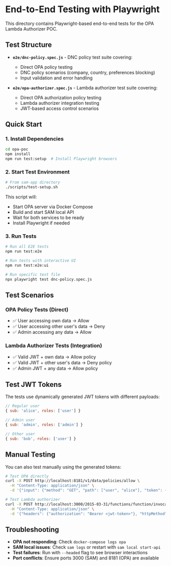 # End-to-End Testing with Playwright

This directory contains Playwright-based end-to-end tests for the OPA Lambda Authorizer POC.

## Test Structure

- **`e2e/dnc-policy.spec.js`** - DNC policy test suite covering:

  - Direct OPA policy testing
  - DNC policy scenarios (company, country, preferences blocking)
  - Input validation and error handling

- **`e2e/opa-authorizer.spec.js`** - Lambda authorizer test suite covering:
  - Direct OPA authorization policy testing
  - Lambda authorizer integration testing
  - JWT-based access control scenarios

## Quick Start

### 1. Install Dependencies

```bash
cd opa-poc
npm install
npm run test:setup  # Install Playwright browsers
```

### 2. Start Test Environment

```bash
# From sam-app directory
./scripts/test-setup.sh
```

This script will:

- Start OPA server via Docker Compose
- Build and start SAM local API
- Wait for both services to be ready
- Install Playwright if needed

### 3. Run Tests

```bash
# Run all E2E tests
npm run test:e2e

# Run tests with interactive UI
npm run test:e2e:ui

# Run specific test file
npx playwright test dnc-policy.spec.js
```

## Test Scenarios

### OPA Policy Tests (Direct)

- ✅ User accessing own data → Allow
- ✅ User accessing other user's data → Deny
- ✅ Admin accessing any data → Allow

### Lambda Authorizer Tests (Integration)

- ✅ Valid JWT + own data → Allow policy
- ✅ Valid JWT + other user's data → Deny policy
- ✅ Admin JWT + any data → Allow policy

## Test JWT Tokens

The tests use dynamically generated JWT tokens with different payloads:

```javascript
// Regular user
{ sub: 'alice', roles: ['user'] }

// Admin user
{ sub: 'admin', roles: ['admin'] }

// Other user
{ sub: 'bob', roles: ['user'] }
```

## Manual Testing

You can also test manually using the generated tokens:

```bash
# Test OPA directly
curl -X POST http://localhost:8181/v1/data/policies/allow \
  -H "Content-Type: application/json" \
  -d '{"input": {"method": "GET", "path": ["user", "alice"], "token": {"payload": {"sub": "alice", "roles": ["user"]}}, "user_id": "alice"}}'

# Test Lambda authorizer
curl -X POST http://localhost:3000/2015-03-31/functions/function/invocations \
  -H "Content-Type: application/json" \
  -d '{"headers": {"authorization": "Bearer <jwt-token>"}, "httpMethod": "GET", "path": "/user/alice", "methodArn": "arn:aws:execute-api:us-east-1:123456789012:abcdef123/test/GET/user/alice"}'
```

## Troubleshooting

- **OPA not responding**: Check `docker-compose logs opa`
- **SAM local issues**: Check `sam logs` or restart with `sam local start-api`
- **Test failures**: Run with `--headed` flag to see browser interactions
- **Port conflicts**: Ensure ports 3000 (SAM) and 8181 (OPA) are available
